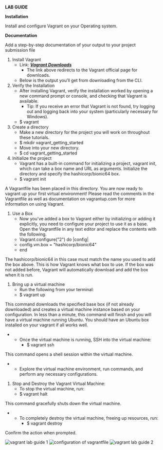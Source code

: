 **LAB GUIDE**

**Installation**

Install and configure Vagrant on your Operating system.

**Documentation**

Add a step-by-step documentation of your output to your project submission file

1. Install Vagrant
    - Link: [**_Vagrant Downloads_**](https://developer.hashicorp.com/vagrant/downloads)
        - The link above redirects to the Vagrant official page for downloads.
    - Below is the output you’ll get from downloading from the CLI.
2. Verify the Installation
    - After installing Vagrant, verify the installation worked by opening a new command prompt or console, and checking that Vagrant is available.
        - Tip: If you receive an error that Vagrant is not found, try logging out and logging back into your system (particularly necessary for Windows).
    - $ vagrant
3. Create a directory
    - Make a new directory for the project you will work on throughout these tutorials.
    - $ mkdir vagrant_getting_started
    - Move into your new directory.
    - $ cd vagrant_getting_started
4. Initialize the project
    - Vagrant has a built-in command for initializing a project, vagrant init, which can take a box name and URL as arguments. Initialize the directory and specify the hashicorp/bionic64 box.
    - $ vagrant init

A Vagrantfile has been placed in this directory. You are now ready to vagrant up your first virtual environment! Please read the comments in the Vagrantfile as well as documentation on vagrantup.com for more information on using Vagrant.

1. Use a Box
    - Now you've added a box to Vagrant either by initializing or adding it explicitly, you need to configure your project to use it as a base. Open the Vagrantfile in any text editor and replace the contents with the following.
    - Vagrant.configure("2") do |config|
    - config.vm.box = "hashicorp/bionic64"
    - end

The hashicorp/bionic64 in this case must match the name you used to add the box above. This is how Vagrant knows what box to use. If the box was not added before, Vagrant will automatically download and add the box when it is run.

1. Bring up a virtual machine
    - Run the following from your terminal:
    - $ vagrant up

This command downloads the specified base box (if not already downloaded) and creates a virtual machine instance based on your configuration. In less than a minute, this command will finish and you will have a virtual machine running Ubuntu. You should have an Ubuntu box installed on your vagrant if all works well.

- - Once the virtual machine is running, SSH into the virtual machine:
    - $ vagrant ssh

This command opens a shell session within the virtual machine.

- - Explore the virtual machine environment, run commands, and perform any necessary configurations.

1. Stop and Destroy the Vagrant Virtual Machine:
    - To stop the virtual machine, run:
    - $ vagrant halt

This command gracefully shuts down the virtual machine.

- - To completely destroy the virtual machine, freeing up resources, run:
    - $ vagrant destroy

Confirm the action when prompted.


![vagrant lab guide 1](https://github.com/jayymeg/vagrant_getting_started/blob/master/images/vagrant%20lab%20guide%201.png)
![configuration of vagrantfile](https://github.com/jayymeg/vagrant_getting_started/blob/master/images/configuration%20of%20vagrantfile.png)
![vagrant lab guide 2](https://github.com/jayymeg/vagrant_getting_started/blob/master/images/vagrant%20lab%20guide%202.png)
